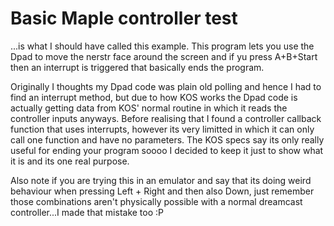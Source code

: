 # Basic Maple controller test

...is what I should have called this example. This program lets you use the Dpad to move the nerstr face around the screen and if yu press A+B+Start then an interrupt is triggered that basically ends the program.

Originally I thoughts my Dpad code was plain old polling and hence I had to find an interrupt method, but due to how KOS works the Dpad code is actually getting data from KOS' normal routine in which it reads the controller inputs anyways. Before realising that I found a controller callback function that uses interrupts, however its very limitted in which it can only call one function and have no parameters. The KOS specs say its only really useful for ending your program soooo I decided to keep it just to show what it is and its one real purpose.

Also note if you are trying this in an emulator and say that its doing weird behaviour when pressing Left + Right and then also Down, just remember those combinations aren't physically possible with a normal dreamcast controller...I made that mistake too :P